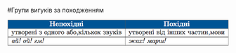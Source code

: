 #Групи вигукiв за походженням

<div class="center">
<img src="../pics/11/10.png" width="600px" class="center"/>
</div>
<br>